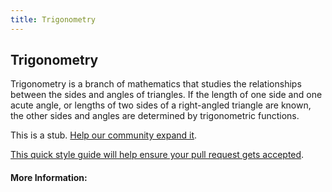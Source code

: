 ```yaml
---
title: Trigonometry
---
```

## Trigonometry

Trigonometry is a branch of mathematics that studies the relationships between the sides and angles of triangles. If the length of one side and one acute angle, or lengths of two sides of a right-angled triangle are known, the other sides and angles are determined by trigonometric functions.

This is a stub. <a href='https://github.com/freecodecamp/guides/tree/master/src/pages/mathematics/trigonometry/index.md' target='_blank' rel='nofollow'>Help our community expand it</a>.

<a href='https://github.com/freecodecamp/guides/blob/master/README.md' target='_blank' rel='nofollow'>This quick style guide will help ensure your pull request gets accepted</a>.

<!-- The article goes here, in GitHub-flavored Markdown. Feel free to add YouTube videos, images, and CodePen/JSBin embeds  -->

#### More Information:
<!-- Please add any articles you think might be helpful to read before writing the article -->


